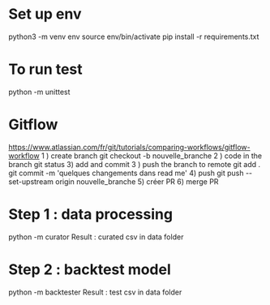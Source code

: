 
# Set up env
python3 -m venv env
source env/bin/activate
pip install -r requirements.txt 


# To run test
python -m unittest

# Gitflow
https://www.atlassian.com/fr/git/tutorials/comparing-workflows/gitflow-workflow
1 ) create branch
git checkout -b nouvelle_branche
2 ) code in the branch
git status
3) add and commit
3 ) push the branch to remote
git add .
 git commit -m 'quelques changements dans read me'
4)  push
git push --set-upstream origin nouvelle_branche
5) créer PR
6) merge PR

# Step 1 : data processing
python -m curator
Result : curated csv in data folder

# Step 2 : backtest model
python -m backtester
Result : test csv in data folder
